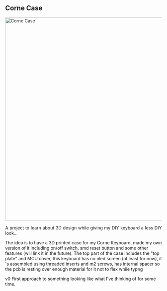 <h2><b>Corne Case</b></h2>

<img width="655" alt="Corne Case" src="https://github.com/joibacache/FreeCad/assets/4139231/d316461b-8487-4292-94de-11fac2e31961">

<p class="justif">
A project to learn about 3D design while giving my DIY keyboard a less DIY look...

The idea is to have a 3D printed case for my Corne Keyboard, made my own version of it including on/off switch, smd reset button and some other features (will link it in the future). The top part of the case includes the "top plate" and MCU cover, this keyboard has no oled screen (at least for now), it´s assembled using threaded inserts and m2 screws, has internal spacer so the pcb is resting over enough material for it not to flex while typng
</p>
v0
First approach to something looking like what I've thinking of for some time.

<style>
.justif {
  text-align: justify;
  text-justify: inter-word;
}  
</style>
